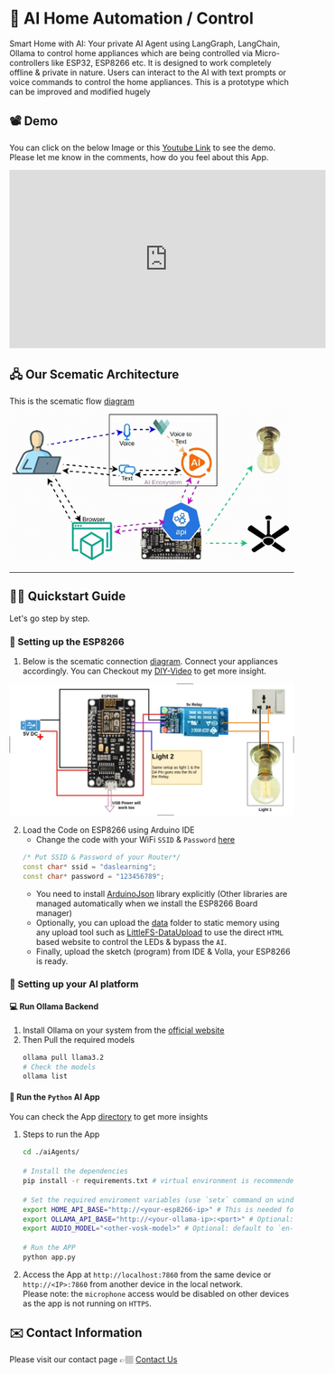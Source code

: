 # 🏡 AI Home Automation / Control
Smart Home with AI: Your private AI Agent using LangGraph, LangChain, Ollama to control home appliances which are being controlled via Micro-controllers like ESP32, ESP8266 etc. It is designed to work completely offline &amp; private in nature. Users can interact to the AI with text prompts or voice commands to control the home appliances. This is a prototype which can be improved and modified hugely

## 📽️ Demo
You can click on the below Image or this [Youtube Link](https://www.youtube.com/watch?v=YZJlYPuJBdM) to see the demo. Please let me know in the comments, how do you feel about this App.

<iframe width="560" height="315" src="https://www.youtube.com/embed/YZJlYPuJBdM?si=HKZDGI5t7qTtNiQi" title="YouTube video player" frameborder="0" allow="accelerometer; clipboard-write; encrypted-media; gyroscope; picture-in-picture; web-share" referrerpolicy="strict-origin-when-cross-origin" allowfullscreen></iframe>

## 🖧 Our Scematic Architecture
This is the scematic flow [diagram](./docs/images/flowDiagram.jpg) <br>
![Flow-Diagram](./docs/animations/aiEsp8266.gif)

---

## 🧑‍💻 Quickstart Guide
Let's go step by step.

### 🦾 Setting up the ESP8266
1. Below is the scematic connection [diagram](./docs/images/wifiSwitch.jpg). Connect your appliances accordingly. You can Checkout my [DIY-Video](https://youtu.be/Xoi3wdvYqV0?si=PjAiNiwiC0Vs7xXj) to get more insight.
<a href="https://youtu.be/Xoi3wdvYqV0?si=4HhcSEV_MDXQLTdh">
  <img src="./docs/images/wifiSwitch.jpg" width="600" alt="ESP8266 Connection">
</a>

2. Load the Code on ESP8266 using Arduino IDE
    * Change the code with your WiFi `SSID` & `Password` [here](./esp8266/ledControlApi.ino)
    ```cpp
    /* Put SSID & Password of your Router*/
    const char* ssid = "daslearning";
    const char* password = "123456789";
    ```
    * You need to install [ArduinoJson](https://github.com/bblanchon/ArduinoJson) library explicitly (Other libraries are managed automatically when we install the ESP8266 Board manager)
    * Optionally, you can upload the [data](./esp8266/data/) folder to static memory using any upload tool such as [LittleFS-DataUpload](https://github.com/earlephilhower/arduino-esp8266littlefs-plugin) to use the direct `HTML` based website to control the LEDs & bypass the `AI`.
    * Finally, upload the sketch (program) from IDE & Volla, your ESP8266 is ready.

### 🤖 Setting up your AI platform

#### 💻 Run Ollama Backend
1. Install Ollama on your system from the [official website](https://ollama.com/download)
2. Then Pull the required models
    ```bash
    ollama pull llama3.2
    # Check the models
    ollama list
    ```

#### 🐍 Run the `Python` AI App
You can check the App [directory](./aiAgents/) to get more insights

1. Steps to run the App
    ```bash
    cd ./aiAgents/

    # Install the dependencies
    pip install -r requirements.txt # virtual environment is recommended

    # Set the required enviroment variables (use `setx` command on windows)
    export HOME_API_BASE="http://<your-esp8266-ip>" # This is needed for the AI app to connect to ESP8266
    export OLLAMA_API_BASE="http://<your-ollama-ip>:<port>" # Optional: defaults to localhost:11434
    export AUDIO_MODEL="<other-vosk-model>" # Optional: default to `en-in` (Indian English small)

    # Run the APP
    python app.py
    ```

2. Access the App at `http://localhost:7860` from the same device or `http://<IP>:7860` from another device in the local network. <br>Please note: the `microphone` access would be disabled on other devices as the app is not running on `HTTPS`.

## ✉️ Contact Information
Please visit our contact page 👉🏽 [Contact Us](https://daslearning.in/contact/)
